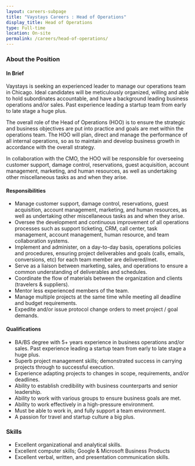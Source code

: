 ```yaml
---
layout: careers-subpage
title: "Vaystays Careers : Head of Operations"
display_title: Head of Operations
type: Full-time
location: On-site
permalink: /careers/head-of-operations/
---
```


### About the Position

#### In Brief
Vaystays is seeking an experienced leader to manage our operations team in Chicago. Ideal candidates will be meticulously organized, willing and able to hold subordinates accountable, and have a background leading business operations and/or sales. Past experience leading a startup team from early to late stage a huge plus.

The overall role of the Head of Operations (HOO) is to ensure the strategic and business objectives are put into practice and goals are met within the operations team. The HOO will plan, direct and manage the performance of all internal operations, so as to maintain and develop business growth in accordance with the overall strategy.

In collaboration with the CMO, the HOO will be responsible for overseeing customer support, damage control, reservations, guest acquisition, account management, marketing, and human resources, as well as undertaking other miscellaneous tasks as and when they arise.

#### Responsibilities
* Manage customer support, damage control, reservations, guest acquisition, account management, marketing, and human resources, as well as undertaking other miscellaneous tasks as and when they arise.
* Oversee the development and continuous improvement of all operations processes such as support ticketing, CRM, call center, task management, account management, human resource, and team collaboration systems.
* Implement and administer, on a day-to-day basis, operations policies and procedures, ensuring project deliverables and goals (calls, emails, conversions, etc) for each team member are delivered/met.
* Serve as a liaison between marketing, sales, and operations to ensure a common understanding of deliverables and schedules.
* Coordinate the flow of materials between the organization and clients (travelers & suppliers).
* Mentor less experienced members of the team.
* Manage multiple projects at the same time while meeting all deadline and budget requirements.
* Expedite and/or issue protocol change orders to meet project / goal demands.

#### Qualifications
* BA/BS degree with 5+ years experience in business operations and/or sales. Past experience leading a startup team from early to late stage a huge plus.
* Superb project management skills; demonstrated success in carrying projects through to successful execution.
* Experience adapting projects to changes in scope, requirements, and/or deadlines.
* Ability to establish credibility with business counterparts and senior leadership.
* Ability to work with various groups to ensure business goals are met.
* Ability to work effectively in a high-pressure environment.
* Must be able to work in, and fully support a team environment.
* A passion for travel and startup culture a big plus.

### Skills
* Excellent organizational and analytical skills.
* Excellent computer skills; Google & Microsoft Business Products
* Excellent verbal, written, and presentation communication skills.
